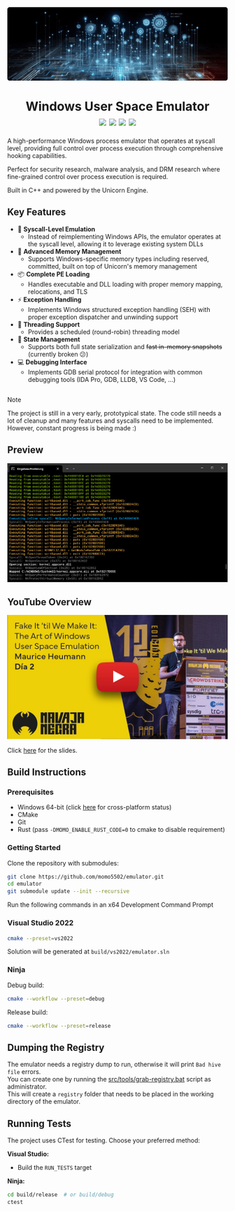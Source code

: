 <img src="./docs/images/cover.png" />
<h1 align="center">
	Windows User Space Emulator
	<br>
	<a href="https://github.com/momo5502/emulator?tab=GPL-2.0-1-ov-file"><img src="https://img.shields.io/github/license/momo5502/emulator?color=00B0F8"/></a>
	<a href="https://github.com/momo5502/emulator/actions"><img src="https://img.shields.io/github/actions/workflow/status/momo5502/emulator/build.yml?branch=main&label=build"/></a>
	<a href="https://github.com/momo5502/emulator/issues"><img src="https://img.shields.io/github/issues/momo5502/emulator?color=F8B000"/></a>
	<img src="https://img.shields.io/github/commit-activity/m/momo5502/emulator?color=FF3131"/>
</h1>

A high-performance Windows process emulator that operates at syscall level, providing full control over process execution through comprehensive hooking capabilities.

Perfect for security research, malware analysis, and DRM research where fine-grained control over process execution is required.

Built in C++ and powered by the Unicorn Engine.

## Key Features

* 🔄 __Syscall-Level Emulation__
	* Instead of reimplementing Windows APIs, the emulator operates at the syscall level, allowing it to leverage existing system DLLs
* 📝 __Advanced Memory Management__
	* Supports Windows-specific memory types including reserved, committed, built on top of Unicorn's memory management
* 📦 __Complete PE Loading__
	* Handles executable and DLL loading with proper memory mapping, relocations, and TLS
* ⚡ __Exception Handling__
	* Implements Windows structured exception handling (SEH) with proper exception dispatcher and unwinding support
* 🧵 __Threading Support__
	* Provides a scheduled (round-robin) threading model
* 💾 __State Management__
	* Supports both full state serialization and ~~fast in-memory snapshots~~ (currently broken 😕)
* 💻 __Debugging Interface__
	* Implements GDB serial protocol for integration with common debugging tools (IDA Pro, GDB, LLDB, VS Code, ...)

##
> [!NOTE]  
> The project is still in a very early, prototypical state. The code still needs a lot of cleanup and many features and syscalls need to be implemented. However, constant progress is being made :)

## Preview

![Preview](./docs/images/preview.jpg)

## YouTube Overview

[![YouTube video](./docs/images/yt.jpg)](https://www.youtube.com/watch?v=wY9Q0DhodOQ)

Click <a href="https://docs.google.com/presentation/d/1pha4tFfDMpVzJ_ehJJ21SA_HAWkufQBVYQvh1IFhVls/edit">here</a> for the slides.

## Build Instructions

### Prerequisites
* Windows 64-bit (click [here](https://github.com/momo5502/emulator/milestone/1) for cross-platform status)
* CMake
* Git
* Rust (pass `-DMOMO_ENABLE_RUST_CODE=0` to cmake to disable requirement)

### Getting Started

Clone the repository with submodules:
```bash
git clone https://github.com/momo5502/emulator.git
cd emulator
git submodule update --init --recursive
```

Run the following commands in an x64 Development Command Prompt

### Visual Studio 2022

```bash
cmake --preset=vs2022
```
Solution will be generated at `build/vs2022/emulator.sln`

### Ninja

Debug build:

```bash
cmake --workflow --preset=debug
```

Release build:

```bash
cmake --workflow --preset=release
```

## Dumping the Registry

The emulator needs a registry dump to run, otherwise it will print `Bad hive file` errors.  
You can create one by running the <a href="./src/tools/grab-registry.bat">src/tools/grab-registry.bat</a> script as administrator.  
This will create a `registry` folder that needs to be placed in the working directory of the emulator.

## Running Tests

The project uses CTest for testing. Choose your preferred method:

**Visual Studio:**
- Build the `RUN_TESTS` target

**Ninja:**
```bash
cd build/release  # or build/debug
ctest
```
